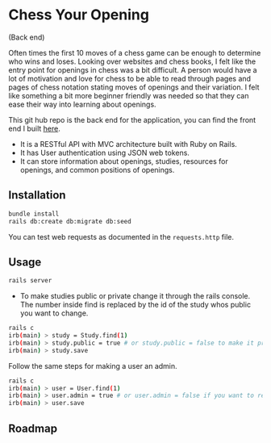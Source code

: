 # Chess Your Opening

(Back end)

Often times the first 10 moves of a chess game can be enough to determine who wins and loses. Looking over websites and chess books, I felt like the entry point for openings in chess was a bit difficult. A person would have a lot of motivation and love for chess to be able to read through pages and pages of chess notation stating moves of openings and their variation. I felt like something a bit more beginner friendly was needed so that they can ease their way into learning about openings.

This git hub repo is the back end for the application, you can find the front end I built [here](https://github.com/avrrodriguez/chess-your-opening-frontend).

- It is a RESTful API with MVC architecture built with Ruby on Rails.
- It has User authentication using JSON web tokens.
- It can store information about openings, studies, resources for openings, and common positions of openings.

## Installation

```bash
bundle install
rails db:create db:migrate db:seed
```

You can test web requests as documented in the `requests.http` file.

## Usage

```bash
rails server
```

- To make studies public or private change it through the rails console. The number inside find is replaced by the id of the study whos public you want to change.

```bash
rails c
irb(main) > study = Study.find(1)
irb(main) > study.public = true # or study.public = false to make it private
irb(main) > study.save
```

Follow the same steps for making a user an admin.

```bash
rails c
irb(main) > user = User.find(1)
irb(main) > user.admin = true # or user.admin = false if you want to remove admin
irb(main) > user.save
```

## Roadmap
